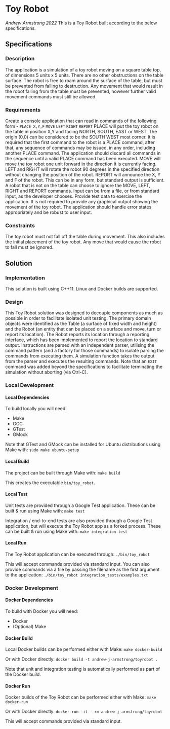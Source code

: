 # Toy Robot

*Andrew Armstrong 2022*
This is a Toy Robot built according to the below specifications.

## Specifications

### Description

The application is a simulation of a toy robot moving on a square table top, of dimensions 5 units x 5 units. There are no other obstructions on the table surface. The robot is free to roam around the surface of the table, but must be prevented from falling to destruction. Any movement that would result in the robot falling from the table must be prevented, however further valid movement commands must still be allowed.

### Requirements

Create a console application that can read in commands of the following form -
 `PLACE X,Y,F`
 `MOVE`
 `LEFT`
 `RIGHT`
 `REPORT`
PLACE will put the toy robot on the table in position X,Y and facing NORTH, SOUTH, EAST or WEST. The origin (0,0) can be considered to be the SOUTH WEST most corner. It is required that the first command to the robot is a PLACE command, after that, any sequence of commands may be issued, in any order, including another PLACE command. The application should discard all commands in the sequence until a valid PLACE command has been executed.
MOVE will move the toy robot one unit forward in the direction it is currently facing.
LEFT and RIGHT will rotate the robot 90 degrees in the specified direction without changing the position of the robot.
REPORT will announce the X, Y and F of the robot. This can be in any form, but standard output is sufficient.
A robot that is not on the table can choose to ignore the MOVE, LEFT, RIGHT and REPORT commands.
Input can be from a file, or from standard input, as the developer chooses.
Provide test data to exercise the application.
It is not required to provide any graphical output showing the movement of the toy robot.
The application should handle error states appropriately and be robust to user input.

### Constraints

The toy robot must not fall off the table during movement. This also includes the initial placement of the toy robot. Any move that would cause the robot to fall must be ignored.

## Solution

### Implementation

This solution is built using C++11. Linux and Docker builds are supported.

### Design

This Toy Robot solution was designed to decouple components as much as possible in order to facilitate isolated unit testing. The primary domain objects were identified as the Table (a surface of fixed width and height) and the Robot (an entity that can be placed on a surface and move, turn or report its location). The Robot reports its location through a reporting interface, which has been implemented to report the location to standard output. Instructions are parsed with an independent parser, utilising the command pattern (and a factory for those commands) to isolate parsing the commands from executing them. A simulation function takes the output from the parser and executes the resulting commands.
Note that an `EXIT` command was added beyond the specifications to facilitate terminating the simulation without aborting (via Ctrl-C).

### Local Development

#### Local Dependencies

To build locally you will need:

* Make
* GCC
* GTest
* GMock

Note that GTest and GMock can be installed for Ubuntu distributions using Make with:
`sudo make ubuntu-setup`

#### Local Build

The project can be built through Make with:
`make build`

This creates the executable `bin/toy_robot`.

#### Local Test

Unit tests are provided through a Google Test application. These can be built & run using Make with:
`make test`

Integration / end-to-end tests are also provided through a Google Test application, but will execute the Toy Robot app as a forked process. These can be built & run using Make with:
`make integration-test`

#### Local Run

The Toy Robot application can be executed through:
`./bin/toy_robot`

This will accept commands provided via standard input. You can also provide commands via a file by passing the filename as the first argument to the application:
`./bin/toy_robot integration_tests/examples.txt`

### Docker Development

#### Docker Dependencies

To build with Docker you will need:

* Docker
* (Optional) Make

#### Docker Build

Local Docker builds can be performed either with Make:
`make docker-build`

Or with Docker directly:
`docker build -t andrew-j-armstrong/toyrobot .`

Note that unit and integration testing is automatically performed as part of the Docker build.

#### Docker Run

Docker builds of the Toy Robot can be performed either with Make:
`make docker-run`

Or with Docker directly:
`docker run -it --rm andrew-j-armstrong/toyrobot`

This will accept commands provided via standard input.
